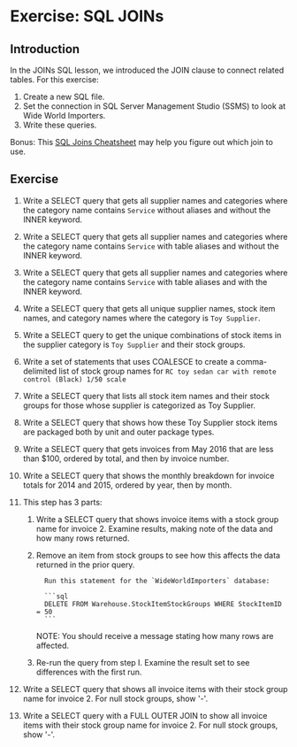 # Exercise: SQL JOINs

## Introduction

In the JOINs SQL lesson, we introduced the JOIN clause to connect related tables. For this exercise:

1. Create a new SQL file.
2. Set the connection in SQL Server Management Studio (SSMS) to look at Wide World Importers.
3. Write these queries.

Bonus: This [SQL Joins Cheatsheet](assets/images/sql-joins-cheatsheet.png) may help you figure out which join to use.

## Exercise

1.  Write a SELECT query that gets all supplier names and categories where the category name contains `Service` without aliases and without the INNER keyword.

2.  Write a SELECT query that gets all supplier names and categories where the category name contains `Service` with table aliases and without the INNER keyword.

3.  Write a SELECT query that gets all supplier names and categories where the category name contains `Service` with table aliases and with the INNER keyword.

4.  Write a SELECT query that gets all unique supplier names, stock item names, and category names where the category is `Toy Supplier`.

5.  Write a SELECT query to get the unique combinations of stock items in the supplier category is `Toy Supplier` and their stock groups.

6.  Write a set of statements that uses COALESCE to create a comma-delimited list of stock group names for `RC toy sedan car with remote control (Black) 1/50 scale`

7.  Write a SELECT query that lists all stock item names and their stock groups for those whose supplier is categorized as Toy Supplier.

8.  Write a SELECT query that shows how these Toy Supplier stock items are packaged both by unit and outer package types.

9.  Write a SELECT query that gets invoices from May 2016 that are less than $100, ordered by total, and then by invoice number.

10. Write a SELECT query that shows the monthly breakdown for invoice totals for 2014 and 2015, ordered by year, then by month.

11. This step has 3 parts:

    1.  Write a SELECT query that shows invoice items with a stock group name for invoice 2. Examine results, making note of the data and how many rows returned.
    2.  Remove an item from stock groups to see how this affects the data returned in the prior query.

              Run this statement for the `WideWorldImporters` database:

              ```sql
              DELETE FROM Warehouse.StockItemStockGroups WHERE StockItemID = 50
              ```

        NOTE: You should receive a message stating how many rows are affected.

    3.  Re-run the query from step I. Examine the result set to see differences with the first run.

12. Write a SELECT query that shows all invoice items with their stock group name for invoice 2. For null stock groups, show '-'.

13. Write a SELECT query with a FULL OUTER JOIN to show all invoice items with their stock group name for invoice 2. For null stock groups, show '-'.
